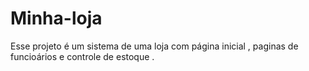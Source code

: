 # Minha-loja
Esse projeto é um sistema de uma loja com página inicial , paginas de funcioários e controle de estoque .
